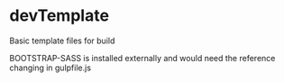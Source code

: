 # devTemplate

Basic template files for build

BOOTSTRAP-SASS is installed externally and would need the reference changing in gulpfile.js
